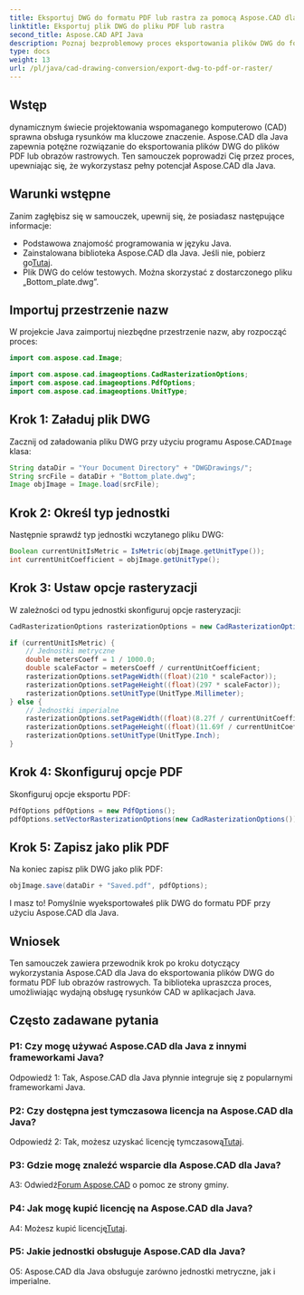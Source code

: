 ```yaml
---
title: Eksportuj DWG do formatu PDF lub rastra za pomocą Aspose.CAD dla Java
linktitle: Eksportuj plik DWG do pliku PDF lub rastra
second_title: Aspose.CAD API Java
description: Poznaj bezproblemowy proces eksportowania plików DWG do formatu PDF lub obrazów rastrowych w Javie przy użyciu Aspose.CAD. Ten przewodnik krok po kroku zapewnia precyzję i wydajność.
type: docs
weight: 13
url: /pl/java/cad-drawing-conversion/export-dwg-to-pdf-or-raster/
---
```

## Wstęp

dynamicznym świecie projektowania wspomaganego komputerowo (CAD) sprawna obsługa rysunków ma kluczowe znaczenie. Aspose.CAD dla Java zapewnia potężne rozwiązanie do eksportowania plików DWG do plików PDF lub obrazów rastrowych. Ten samouczek poprowadzi Cię przez proces, upewniając się, że wykorzystasz pełny potencjał Aspose.CAD dla Java.

## Warunki wstępne

Zanim zagłębisz się w samouczek, upewnij się, że posiadasz następujące informacje:

- Podstawowa znajomość programowania w języku Java.
-  Zainstalowana biblioteka Aspose.CAD dla Java. Jeśli nie, pobierz go[Tutaj](https://releases.aspose.com/cad/java/).
- Plik DWG do celów testowych. Można skorzystać z dostarczonego pliku „Bottom_plate.dwg”.

## Importuj przestrzenie nazw

W projekcie Java zaimportuj niezbędne przestrzenie nazw, aby rozpocząć proces:

```java
import com.aspose.cad.Image;

import com.aspose.cad.imageoptions.CadRasterizationOptions;
import com.aspose.cad.imageoptions.PdfOptions;
import com.aspose.cad.imageoptions.UnitType;
```

## Krok 1: Załaduj plik DWG

 Zacznij od załadowania pliku DWG przy użyciu programu Aspose.CAD`Image` klasa:

```java
String dataDir = "Your Document Directory" + "DWGDrawings/";
String srcFile = dataDir + "Bottom_plate.dwg";
Image objImage = Image.load(srcFile);
```

## Krok 2: Określ typ jednostki

Następnie sprawdź typ jednostki wczytanego pliku DWG:

```java
Boolean currentUnitIsMetric = IsMetric(objImage.getUnitType());
int currentUnitCoefficient = objImage.getUnitType();
```

## Krok 3: Ustaw opcje rasteryzacji

W zależności od typu jednostki skonfiguruj opcje rasteryzacji:

```java
CadRasterizationOptions rasterizationOptions = new CadRasterizationOptions();

if (currentUnitIsMetric) {
    // Jednostki metryczne
    double metersCoeff = 1 / 1000.0;
    double scaleFactor = metersCoeff / currentUnitCoefficient;
    rasterizationOptions.setPageWidth((float)(210 * scaleFactor));
    rasterizationOptions.setPageHeight((float)(297 * scaleFactor));
    rasterizationOptions.setUnitType(UnitType.Millimeter);
} else {
    // Jednostki imperialne
    rasterizationOptions.setPageWidth((float)(8.27f / currentUnitCoefficient));
    rasterizationOptions.setPageHeight((float)(11.69f / currentUnitCoefficient));
    rasterizationOptions.setUnitType(UnitType.Inch);
}
```

## Krok 4: Skonfiguruj opcje PDF

Skonfiguruj opcje eksportu PDF:

```java
PdfOptions pdfOptions = new PdfOptions();
pdfOptions.setVectorRasterizationOptions(new CadRasterizationOptions());
```

## Krok 5: Zapisz jako plik PDF

Na koniec zapisz plik DWG jako plik PDF:

```java
objImage.save(dataDir + "Saved.pdf", pdfOptions);
```

I masz to! Pomyślnie wyeksportowałeś plik DWG do formatu PDF przy użyciu Aspose.CAD dla Java.

## Wniosek

Ten samouczek zawiera przewodnik krok po kroku dotyczący wykorzystania Aspose.CAD dla Java do eksportowania plików DWG do formatu PDF lub obrazów rastrowych. Ta biblioteka upraszcza proces, umożliwiając wydajną obsługę rysunków CAD w aplikacjach Java.

## Często zadawane pytania

### P1: Czy mogę używać Aspose.CAD dla Java z innymi frameworkami Java?

Odpowiedź 1: Tak, Aspose.CAD dla Java płynnie integruje się z popularnymi frameworkami Java.

### P2: Czy dostępna jest tymczasowa licencja na Aspose.CAD dla Java?

 Odpowiedź 2: Tak, możesz uzyskać licencję tymczasową[Tutaj](https://purchase.aspose.com/temporary-license/).

### P3: Gdzie mogę znaleźć wsparcie dla Aspose.CAD dla Java?

 A3: Odwiedź[Forum Aspose.CAD](https://forum.aspose.com/c/cad/19) o pomoc ze strony gminy.

### P4: Jak mogę kupić licencję na Aspose.CAD dla Java?

 A4: Możesz kupić licencję[Tutaj](https://purchase.aspose.com/buy).

### P5: Jakie jednostki obsługuje Aspose.CAD dla Java?

O5: Aspose.CAD dla Java obsługuje zarówno jednostki metryczne, jak i imperialne.